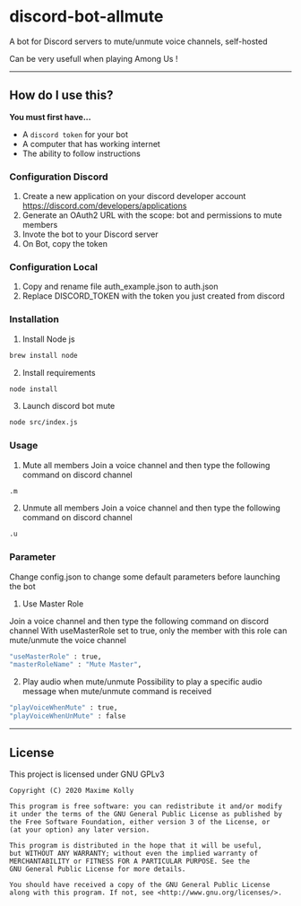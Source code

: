 # discord-bot-allmute

A bot for Discord servers to mute/unmute voice channels, self-hosted

Can be very usefull when playing Among Us !

---

## How do I use this?

**You must first have...**

* A `discord token` for your bot
* A computer that has working internet
* The ability to follow instructions

### Configuration Discord
1. Create a new application on your discord developer account https://discord.com/developers/applications
2. Generate an OAuth2 URL with the scope: bot and permissions to mute members
3. Invote the bot to your Discord server
4. On Bot, copy the token

### Configuration Local
1. Copy and rename file auth_example.json to auth.json
2. Replace DISCORD_TOKEN with the token you just created from discord

### Installation

1. Install Node js

```bash
brew install node
```

2. Install requirements
```bash
node install
```

3. Launch discord bot mute
```bash
node src/index.js
```

### Usage
1. Mute all members
Join a voice channel and then type the following command on discord channel

```bash
.m
```

2. Unmute all members
Join a voice channel and then type the following command on discord channel

```bash
.u
```

### Parameter
Change config.json to change some default parameters before launching the bot

1. Use Master Role

Join a voice channel and then type the following command on discord channel
With useMasterRole set to true, only the member with this role can mute/unmute the voice channel

```bash
"useMasterRole" : true,
"masterRoleName" : "Mute Master",
```

2. Play audio when mute/unmute
Possibility to play a specific audio message when mute/unmute command is received 

```bash
"playVoiceWhenMute" : true,
"playVoiceWhenUnMute" : false
```

---
## License

This project is licensed under GNU GPLv3

```
Copyright (C) 2020 Maxime Kolly

This program is free software: you can redistribute it and/or modify
it under the terms of the GNU General Public License as published by
the Free Software Foundation, either version 3 of the License, or
(at your option) any later version.

This program is distributed in the hope that it will be useful,
but WITHOUT ANY WARRANTY; without even the implied warranty of
MERCHANTABILITY or FITNESS FOR A PARTICULAR PURPOSE. See the
GNU General Public License for more details.

You should have received a copy of the GNU General Public License
along with this program. If not, see <http://www.gnu.org/licenses/>.
```
